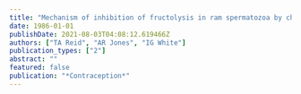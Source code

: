 ```yaml
---
title: "Mechanism of inhibition of fructolysis in ram spermatozoa by chlorinated antifertility agents"
date: 1986-01-01
publishDate: 2021-08-03T04:08:12.619466Z
authors: ["TA Reid", "AR Jones", "IG White"]
publication_types: ["2"]
abstract: ""
featured: false
publication: "*Contraception*"
---
```


